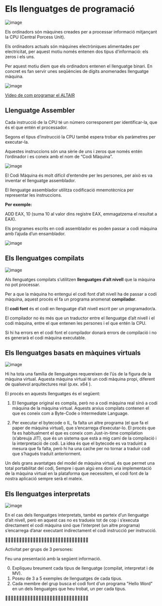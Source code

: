 # Els llenguatges de programació

![image](https://github.com/XaSaFa/IntroduccioProgramacio/assets/110727546/708d3143-c7f3-42c6-b6b6-23978a4361a6)

Els ordinadors són màquines creades per a processar informació mitjançant la CPU (Central Porcess Unit). 

Els ordinadors actuals són màquines electròniques alimentades per electricitat, per aquest motiu només entenen dos tipus d'informació: els zeros i els uns.

Per aquest motiu diem que els ordinadors entenen el llenguatge binari. En concret es fan servir unes seqüències de dígits anomenades llenguatge màquina.

![image](https://github.com/XaSaFa/IntroduccioProgramacio/assets/110727546/3d325183-5bb4-4d36-9dfe-9f28c4ceddd9)

[Vídeo de com programar el ALTAIR](https://www.youtube.com/watch?v=EV1ki6LiEmg)

## Llenguatge Assembler

Cada instrucció de la CPU té un número corresponent per identificar-la, que és el que entén el processador.

Segons el tipus d’instrucció la CPU també espera trobar els paràmetres per executar-la.

Aquestes instruccions són una sèrie de uns i zeros que només entén l’ordinador i es coneix amb el nom de “Codi Màquina”.

![image](https://github.com/XaSaFa/IntroduccioProgramacio/assets/110727546/a10e63d4-bf3e-4ff2-97fa-ef53eb1fd04a)

El Codi Màquina és molt difícil d’entendre per les persones, per això es va inventar el llenguatge assemblador.

El llenguatge assemblador utilitza codificació mnemotècnica per representar les instruccions. 

**Per exemple:**

ADD EAX, 10 (suma 10 al valor dins registre EAX, emmagatzema el resultat a EAX).

Els programes escrits en codi assemblador es poden passar a codi màquina amb l’ajuda d’un ensamblador.

![image](https://github.com/XaSaFa/IntroduccioProgramacio/assets/110727546/4f44c5e1-86dc-4fc0-91e9-a10d52e7c209)

## Els llenguatges compilats

![image](https://github.com/XaSaFa/IntroduccioProgramacio/assets/110727546/ec0223ed-d0c9-46b9-9ab9-9f0d57dfac3b)

Als llenguatges compilats s’utilitzen **llenguatges d’alt nivell** que la màquina no pot processar.

Per a que la màquina ho entengui el codi font d’alt nivell ha de passar a codi màquina, aquest procés el fa un programa anomenat **compilador**.

El **codi font** és el codi en llenguatge d’alt nivell escrit per un programador/a.

El compilador no és més que un traductor entre el llenguatge d’alt nivell i el codi màquina, entre el que entenen les persones i el que entén la CPU.

Si hi ha errors en el codi font el compilador donarà errors de compilació i no es generarà el codi màquina executable.

## Els llenguatges basats en màquines virtuals

![image](https://github.com/XaSaFa/IntroduccioProgramacio/assets/110727546/108acdcf-c573-4b0f-8032-736d917002da)

Hi ha tota una família de llenguatges requereixen de l’ús de la figura de la màquina virtual. Aquesta màquina virtual té un codi màquina propi, diferent de qualsevol arquitectures real (p.ex. x64 ).

El procés en aquests llenguatges és el següent:

1. El llenguatge original es compila, però no a codi màquina real sinó a codi màquina de la màquina virtual.  Aquests arxius compilats contenen el que es coneix com a Byte-Code o Intermediate Language. 

2. Per executar el bytecode o IL, fa falta un altre programa (el que fa el paper de màquina virtual), que s’encarrega d’executar-lo. El procés que fa es habitualment el que es coneix com Just-in-time compilation (s’abreuja JIT), que és un sistema que està a mig camí de la compilació i la interpretació de codi. La idea és que el bytecode es va traduint a mesura que fa falta, però hi ha una cache per no tornar a traduir codi que s’hagués traduït anteriorment.

Un dels grans avantatges del model de màquina virtual, és que permet una total portabilitat del codi, Sempre i quan algú ens doni una implementació de la màquina virtual en la plataforma que necessitem, el codi font de la nostra aplicació sempre serà el mateix.

## Els llenguatges interpretats

![image](https://github.com/XaSaFa/IntroduccioProgramacio/assets/110727546/5acf72ff-c950-4930-9081-bf23c8ec4d5d)

En el cas dels llenguatges interpretats, també es parteix d’un llenguatge d’alt nivell, però en aquest cas no es tradueix tot de cop i s’executa directament el codi màquina sinó que l’interpret (un altre programa) s’encarrega d’anar executant indirectament el codi instrucció per instrucció.

🔎🔎🔎🔎🔎🔎🔎🔎🔎🔎🔎🔎🔎🔎🔎🔎🔎🔎🔎🔎🔎🔎🔎🔎🔎🔎🔎🔎🔎🔎

Activitat per grups de 3 persones: 

Feu una presentació amb la següent informació.

0. Expliqueu breument cada tipus de llenguatge (compilat, interpretat i de MV). 
1. Poseu de 3 a 5 exemples de llenguatges de cada tipus.
2. Cada membre del grup busca el codi font d'un programa "Hello Word" en un dels llenguatges que heu trobat, un per cada tipus.

🔎🔎🔎🔎🔎🔎🔎🔎🔎🔎🔎🔎🔎🔎🔎🔎🔎🔎🔎🔎🔎🔎🔎🔎🔎🔎🔎🔎🔎🔎


